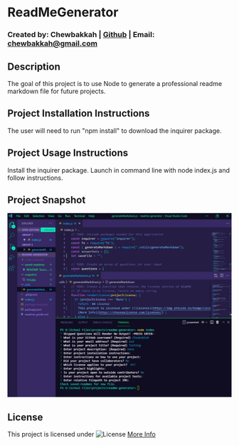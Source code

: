 # ReadMeGenerator
### Created by: Chewbakkah | [Github](https://github.com/Chewbakkah) | Email: chewbakkah@gmail.com
## Description
The goal of this project is to use Node to generate a professional readme markdown file for future projects.

## Project Installation Instructions
The user will need to run "npm install" to download the inquirer package.
## Project Usage Instructions
Install the inquirer package. Launch in command line with node index.js and follow instructions.


## Project Snapshot
![Project Snapshot](./snapshot/snapshot.jpg)
## License
This project is licensed under ![License](https://img.shields.io/badge/License-undefined-blue.svg)
[More Info](https://choosealicense.com/licenses/)
